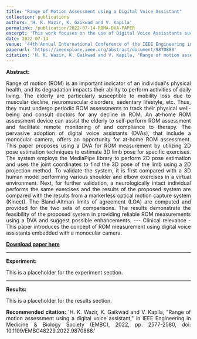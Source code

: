 ```yaml
---
title: "Range of Motion Assessment using a Digital Voice Assistant"
collection: publications
authors: 'H. K. Wazir, K. Gaikwad and V. Kapila'
permalink: /publication/2022-07-14-ROMA-DVA-PAPER
excerpt: 'This work focuses on the use of Digital Voice Assisstants such as the Google Nest Hub Max for assessing Range of Motion in the upper extremity.'
date: 2022-07-14
venue: '44th Annual International Conference of the IEEE Engineering in Medicine & Biology Society (EMBC)'
paperurl: 'https://ieeexplore.ieee.org/abstract/document/9870888'
citation: 'H. K. Wazir, K. Gaikwad and V. Kapila, "Range of motion assessment using a digital voice assistant," in IEEE Engineering in Medicine & Biology Society (EMBC), 2022, pp. 2577-2580, doi: 10.1109/EMBC48229.2022.9870888.'
---
```

<b> Abstract: </b>
<div style="text-align: justify">
Range of motion (ROM) is an important indicator of an individual's physical health, and its degradation impacts their ability to perform activities of daily living. The elderly are particularly susceptible to mobility loss due to muscular decline, neuromuscular disorders, sedentary lifestyle, etc. Thus, they must undergo periodic ROM assessments to track their physical well-being and consult doctors for any decline in ROM. An at-home ROM assessment device can assist the elderly to self-perform ROM assessment and facilitate remote monitoring of and compliance to therapy. The pervasive adoption of digital voice assistants (DVAs), that include a monocular camera, offers an opportunity for at-home ROM assessment. This paper proposes using a DVA for ROM measurement by utilizing 2D pose estimation techniques to estimate 3D limb pose for specific exercises. The system employs the MediaPipe library to perform 2D pose estimation and uses the joint coordinates to find the 3D pose of the limb using a 2D projection method. To validate the system, it is first compared with a 3D human model performing various shoulder and elbow exercises in a virtual environment. Next, for further validation, a neurologically intact individual performs the same exercises and the results of the proposed system are compared with the results from a markerless optical motion capture system (Kinect). The Bland-Altman limits of agreement (LOA) are computed and provided for the two sets of comparisons. The results demonstrate the feasibility of the proposed system in providing reliable ROM measurements using a DVA and suggest possible enhancements.
---
Clinical relevance - This paper introduces the concept of ROM measurement using digital voice assistants embedded with a monocular camera.
</div>

<b>[Download paper here](https://ieeexplore.ieee.org/abstract/document/9870888)</b>

---
<b> Experiment: </b>
<div style="text-align: justify">
This is a placeholder for the experiment section.

---
<b> Results: </b>
<div style="text-align: justify">
This is a placeholder for the results section.


<b>Recommended citation:</b> 'H. K. Wazir, K. Gaikwad and V. Kapila, "Range of motion assessment using a digital voice assistant," in IEEE Engineering in Medicine & Biology Society (EMBC), 2022, pp. 2577-2580, doi: 10.1109/EMBC48229.2022.9870888.'
